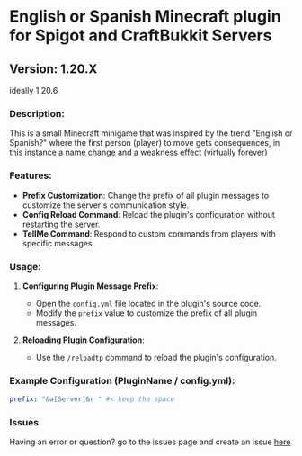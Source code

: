 # English or Spanish Minecraft plugin for Spigot and CraftBukkit Servers

## Version: 1.20.X
ideally 1.20.6

### Description:
This is a small Minecraft minigame that was inspired by the trend "English or Spanish?" where the first person (player) to move gets consequences, in this instance a name change and a weakness effect (virtually forever)

### Features:
- **Prefix Customization**: Change the prefix of all plugin messages to customize the server's communication style.
- **Config Reload Command**: Reload the plugin's configuration without restarting the server.
- **TellMe Command**: Respond to custom commands from players with specific messages.

### Usage:
1. **Configuring Plugin Message Prefix**:
   - Open the `config.yml` file located in the plugin's source code.
   - Modify the `prefix` value to customize the prefix of all plugin messages.

2. **Reloading Plugin Configuration**:
   - Use the `/reloadtp` command to reload the plugin's configuration.


### Example Configuration (PluginName / config.yml):
```yaml
prefix: "&a[Server]&r " #< keep the space
```
### Issues
Having an error or question? go to the issues page and create an issue [here](https://github.com/IKKNIGHT/TemplatePluginSpigot/issues)
